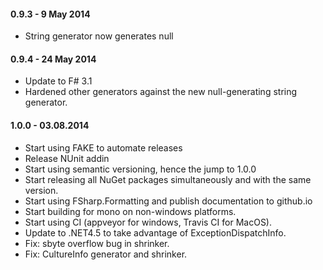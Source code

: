 #### 0.9.3 - 9 May 2014
* String generator now generates null

#### 0.9.4 - 24 May 2014
* Update to F# 3.1
* Hardened other generators against the new null-generating string generator.

#### 1.0.0 - 03.08.2014
* Start using FAKE to automate releases
* Release NUnit addin
* Start using semantic versioning, hence the jump to 1.0.0
* Start releasing all NuGet packages simultaneously and with the same version.
* Start using FSharp.Formatting and publish documentation to github.io
* Start building for mono on non-windows platforms.
* Start using CI (appveyor for windows, Travis CI for MacOS).
* Update to .NET4.5 to take advantage of ExceptionDispatchInfo.
* Fix: sbyte overflow bug in shrinker.
* Fix: CultureInfo generator and shrinker.

